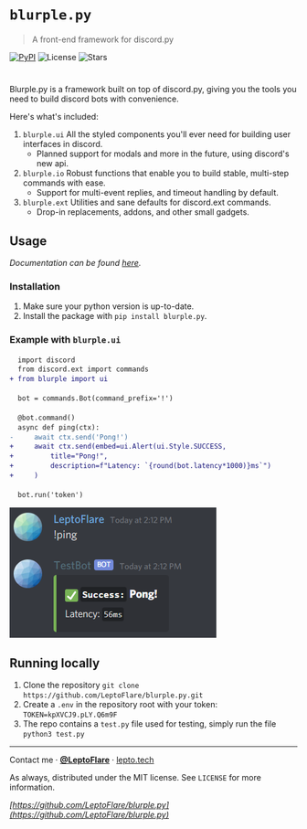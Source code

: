 # `blurple.py`
> A front-end framework for discord.py

[![PyPI][pypi-shield]](https://pypi.org/project/blurple.py)
![License][license-shield]
![Stars][stars-shield]
#

Blurple.py is a framework built on top of discord.py, giving you the tools you need to build discord bots with convenience.

Here's what's included:
1. `blurple.ui` All the styled components you'll ever need for building user interfaces in discord.
    - Planned support for modals and more in the future, using discord's new api.
2. `blurple.io` Robust functions that enable you to build stable, multi-step commands with ease.
    - Support for multi-event replies, and timeout handling by default.
3. `blurple.ext` Utilities and sane defaults for discord.ext commands.
    - Drop-in replacements, addons, and other small gadgets.

## Usage <!-- Using the product -->
_Documentation can be found [here](https://lepto.tech/blurple.py)._

### Installation
1. Make sure your python version is up-to-date.
1. Install the package with `pip install blurple.py`.

### Example with `blurple.ui`
```diff
  import discord
  from discord.ext import commands
+ from blurple import ui

  bot = commands.Bot(command_prefix='!')

  @bot.command()
  async def ping(ctx):
-     await ctx.send('Pong!')
+     await ctx.send(embed=ui.Alert(ui.Style.SUCCESS,
+         title="Pong!",
+         description=f"Latency: `{round(bot.latency*1000)}ms`")
+     )

  bot.run('token')
```

![Usage](usage.png)


## Running locally
1. Clone the repository
    `git clone https://github.com/LeptoFlare/blurple.py.git`
1. Create a `.env` in the repository root with your token:
    `TOKEN=kpXVCJ9.pLY.Q6m9F`
1. The repo contains a `test.py` file used for testing, simply run the file
    `python3 test.py`

---

Contact me · **[@LeptoFlare](https://github.com/LeptoFlare)** · [lepto.tech](https://lepto.tech)

As always, distributed under the MIT license. See `LICENSE` for more information.

_[https://github.com/LeptoFlare/blurple.py](https://github.com/LeptoFlare/blurple.py)_

<!-- markdown links & imgs -->
[pypi-shield]: https://img.shields.io/pypi/v/blurple.py.svg
[stars-shield]: https://img.shields.io/github/stars/LeptoFlare/blurple.py.svg?style=social
[license-shield]: https://img.shields.io/github/license/LeptoFlare/blurple.py.svg?style=flat
